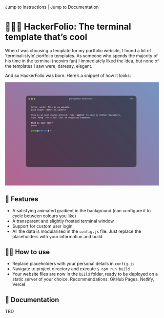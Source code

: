 Jump to Instructions | Jump to Documentation

# 👩🏻‍💻 HackerFolio: The terminal template that’s cool

When I was choosing a template for my portfolio website, I found a lot of ‘terminal-style’ portfolio templates. As someone who spends the majority of his time in the terminal (neovim fan) I immediately liked the idea, but none of the templates I saw were, daresay, elegant.

And so HackerFolio was born. Here’s a snippet of how it looks:

![Screenshot 2023-04-22 at 4.40.04 PM.png](assets/demo.png)

## 🚀 Features

- A satisfying animated gradient in the background (can configure it to cycle between colours you like)
- A transparent and slightly frosted terminal window
- Support for custom user login
- All the data is modularised in the `config.js` file. Just replace the placeholders with your information and build.

## 🙌🏻 How to use

- Replace placeholders with your personal details in `config.js`
- Navigate to project directory and execute `$ npm run build`
- Your website files are now in the `build` folder, ready to be deployed on a static server of your choice. Recommendations: GitHub Pages, Netlify, Vercel

## 📑 Documentation

TBD